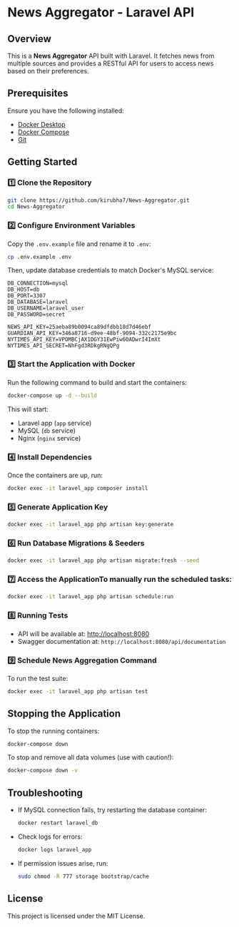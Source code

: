 # News Aggregator - Laravel API

## Overview
This is a **News Aggregator** API built with Laravel. It fetches news from multiple sources and provides a RESTful API for users to access news based on their preferences.

## Prerequisites
Ensure you have the following installed:
- [Docker Desktop](https://www.docker.com/products/docker-desktop)
- [Docker Compose](https://docs.docker.com/compose/install/)
- [Git](https://git-scm.com/)

## Getting Started

### 1️⃣ Clone the Repository
```sh
git clone https://github.com/kirubha7/News-Aggregator.git
cd News-Aggregator
```

### 2️⃣ Configure Environment Variables
Copy the `.env.example` file and rename it to `.env`:
```sh
cp .env.example .env
```
Then, update database credentials to match Docker's MySQL service:
```env
DB_CONNECTION=mysql
DB_HOST=db
DB_PORT=3307
DB_DATABASE=laravel
DB_USERNAME=laravel_user
DB_PASSWORD=secret

NEWS_API_KEY=25aeba89b0094ca89dfdbb18d7d46ebf
GUARDIAN_API_KEY=346a8716-d9ee-48bf-9094-332c2175e9bc
NYTIMES_API_KEY=VPOMBCjAX1DGY31EwPiw6OADwrI4ImXt
NYTIMES_API_SECRET=NhFgd3RDkgRNgQPg
```

### 3️⃣ Start the Application with Docker
Run the following command to build and start the containers:
```sh
docker-compose up -d --build
```
This will start:
- Laravel app (`app` service)
- MySQL (`db` service)
- Nginx (`nginx` service)

### 4️⃣ Install Dependencies
Once the containers are up, run:
```sh
docker exec -it laravel_app composer install
```

### 5️⃣ Generate Application Key
```sh
docker exec -it laravel_app php artisan key:generate
```

### 6️⃣ Run Database Migrations & Seeders
```sh
docker exec -it laravel_app php artisan migrate:fresh --seed
```

### 7️⃣ Access the ApplicationTo manually run the scheduled tasks:
```sh
docker exec -it laravel_app php artisan schedule:run
```

### 8️⃣ Running Tests
- API will be available at: [http://localhost:8080](http://localhost:8080)
- Swagger documentation at: `http://localhost:8080/api/documentation`

### 9️⃣ Schedule News Aggregation Command
To run the test suite:
```sh
docker exec -it laravel_app php artisan test
```

## Stopping the Application
To stop the running containers:
```sh
docker-compose down
```
To stop and remove all data volumes (use with caution!):
```sh
docker-compose down -v
```

## Troubleshooting
- If MySQL connection fails, try restarting the database container:
  ```sh
  docker restart laravel_db
  ```
- Check logs for errors:
  ```sh
  docker logs laravel_app
  ```
- If permission issues arise, run:
  ```sh
  sudo chmod -R 777 storage bootstrap/cache
  ```

## License
This project is licensed under the MIT License.

